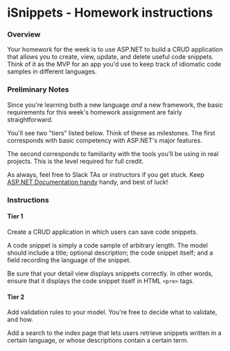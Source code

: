 # iSnippets - Homework instructions

### Overview

Your homework for the week is to use ASP.NET to build a CRUD application that allows you to create, view, update, and delete useful code snippets. Think of it as the MVP for an app you'd use to keep track of idiomatic code samples in different languages.

### Preliminary Notes

Since you're learning both a new language _and_ a new framework, the basic requirements for this week's homework assignment are fairly straightforward. 

You'll see two "tiers" listed below. Think of these as milestones. The first corresponds with basic competency with ASP.NET's major features. 

The second corresponds to familiarity with the tools you'll be using in real projects. This is the level required for full credit.

As always, feel free to Slack TAs or instructors if you get stuck. Keep [ASP.NET Documentation handy](https://docs.asp.net/en/latest/intro.html) handy, and best of luck!

### Instructions

#### Tier 1

Create a CRUD application in which users can save code snippets. 

A code snippet is simply a code sample of arbitrary length. The model should include a title; optional description; the code snippet itself; and a field recording the language of the snippet. 

Be sure that your detail view displays snippets correctly. In other words, ensure that it displays the code snippet itself in HTML `<pre>` tags.

#### Tier 2

Add validation rules to your model. You're free to decide what to validate, and how.

Add a search to the index page that lets users retrieve snippets written in a certain language, or whose descriptions contain a certain term.
